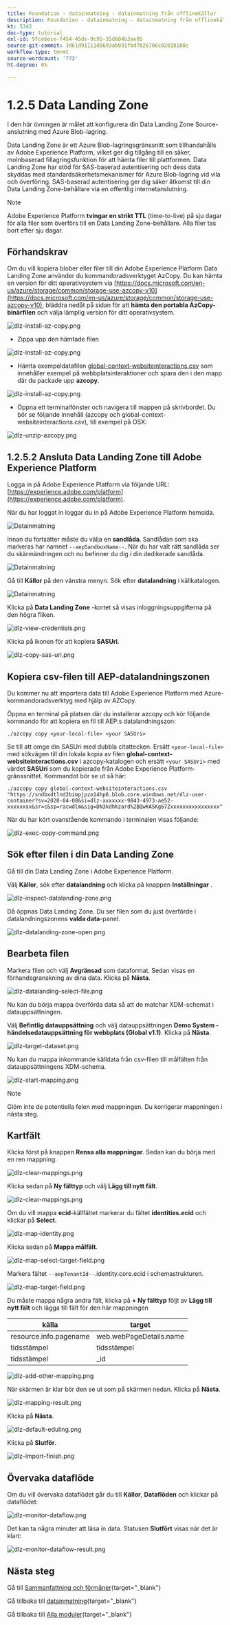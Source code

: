```yaml
---
title: Foundation - datainmatning - datainmatning från offlinekällor
description: Foundation - datainmatning - datainmatning från offlinekällor
kt: 5342
doc-type: tutorial
exl-id: 9fce6ece-f454-45de-9c95-35d604b3ae95
source-git-commit: 3d61d91111d8693ab031fbd7b26706c02818108c
workflow-type: tm+mt
source-wordcount: '773'
ht-degree: 0%

---
```


# 1.2.5 Data Landing Zone

I den här övningen är målet att konfigurera din Data Landing Zone Source-anslutning med Azure Blob-lagring.

Data Landing Zone är ett Azure Blob-lagringsgränssnitt som tillhandahålls av Adobe Experience Platform, vilket ger dig tillgång till en säker, molnbaserad fillagringsfunktion för att hämta filer till plattformen. Data Landing Zone har stöd för SAS-baserad autentisering och dess data skyddas med standardsäkerhetsmekanismer för Azure Blob-lagring vid vila och överföring. SAS-baserad autentisering ger dig säker åtkomst till din Data Landing Zone-behållare via en offentlig internetanslutning.

>[!NOTE]
>
> Adobe Experience Platform **tvingar en strikt TTL** (time-to-live) på sju dagar för alla filer som överförs till en Data Landing Zone-behållare. Alla filer tas bort efter sju dagar.


## Förhandskrav

Om du vill kopiera blober eller filer till din Adobe Experience Platform Data Landing Zone använder du kommandoradsverktyget AzCopy. Du kan hämta en version för ditt operativsystem via [https://docs.microsoft.com/en-us/azure/storage/common/storage-use-azcopy-v10](https://docs.microsoft.com/en-us/azure/storage/common/storage-use-azcopy-v10), bläddra nedåt på sidan för att **hämta den portabla AzCopy-binärfilen** och välja lämplig version för ditt operativsystem.

![dlz-install-az-copy.png](./images/dlzinstallazcopy.png)

- Zippa upp den hämtade filen

![dlz-install-az-copy.png](./images/dlz1.png)

- Hämta exempeldatafilen [global-context-websiteinteractions.csv](./../../../../assets/csv/data-ingestion/global-context-websiteinteractions.csv) som innehåller exempel på webbplatsinteraktioner och spara den i den mapp där du packade upp **azcopy**.

![dlz-install-az-copy.png](./images/dlz2.png)

- Öppna ett terminalfönster och navigera till mappen på skrivbordet. Du bör se följande innehåll (azcopy och global-context-websiteinteractions.csv), till exempel på OSX:

![dlz-unzip-azcopy.png](./images/dlzunzipazcopy.png)

## 1.2.5.2 Ansluta Data Landing Zone till Adobe Experience Platform

Logga in på Adobe Experience Platform via följande URL: [https://experience.adobe.com/platform](https://experience.adobe.com/platform).

När du har loggat in loggar du in på Adobe Experience Platform hemsida.

![Datainmatning](./images/home.png)

Innan du fortsätter måste du välja en **sandlåda**. Sandlådan som ska markeras har namnet ``--aepSandboxName--``.  När du har valt rätt sandlåda ser du skärmändringen och nu befinner du dig i din dedikerade sandlåda.

![Datainmatning](./images/sb1.png)

Gå till **Källor** på den vänstra menyn. Sök efter **datalandning** i källkatalogen.

![Datainmatning](./images/sourcesdlz.png)

Klicka på **Data Landing Zone** -kortet så visas inloggningsuppgifterna på den högra fliken.

![dlz-view-credentials.png](./images/dlzviewcredentials.png)

Klicka på ikonen för att kopiera **SASUri**.

![dlz-copy-sas-uri.png](./images/dlzcopysasuri.png)

## Kopiera csv-filen till AEP-datalandningszonen

Du kommer nu att importera data till Adobe Experience Platform med Azure-kommandoradsverktyg med hjälp av AZCopy.

Öppna en terminal på platsen där du installerar azcopy och kör följande kommando för att kopiera en fil till AEP:s datalandningszon:

``./azcopy copy <your-local-file> <your SASUri>``

Se till att omge din SASUri med dubbla citattecken. Ersätt `<your-local-file>` med sökvägen till din lokala kopia av filen **global-context-websiteinteractions.csv** i azcopy-katalogen och ersätt `<your SASUri>` med värdet **SASUri** som du kopierade från Adobe Experience Platform-gränssnittet. Kommandot bör se ut så här:

```command
./azcopy copy global-context-websiteinteractions.csv "https://sndbxdtlnd2bimpjpzo14hp6.blob.core.windows.net/dlz-user-container?sv=2020-04-08&si=dlz-xxxxxxx-9843-4973-ae52-xxxxxxxx&sr=c&sp=racwdlm&sig=DN3kdhKzard%2BQwKASKg67Zxxxxxxxxxxxxxxxx"
```

När du har kört ovanstående kommando i terminalen visas följande:

![dlz-exec-copy-command.png](./images/dlzexeccopycommand.png)

## Sök efter filen i din Data Landing Zone

Gå till din Data Landing Zone i Adobe Experience Platform.

Välj **Källor**, sök efter **datalandning** och klicka på knappen **Inställningar** .

![dlz-inspect-datalanding-zone.png](./images/dlzinspectdatalandingzone.png)

Då öppnas Data Landing Zone. Du ser filen som du just överförde i datalandningszonens **valda data**-panel.

![dlz-datalanding-zone-open.png](./images/dlzdatalandingzoneopen.png)

## Bearbeta filen

Markera filen och välj **Avgränsad** som dataformat. Sedan visas en förhandsgranskning av dina data. Klicka på **Nästa**.

![dlz-datalanding-select-file.png](./images/dlzdatalandingselectfile.png)

Nu kan du börja mappa överförda data så att de matchar XDM-schemat i datauppsättningen.

Välj **Befintlig datauppsättning** och välj datauppsättningen **Demo System - händelsedatauppsättning för webbplats (Global v1.1)**. Klicka på **Nästa**.

![dlz-target-dataset.png](./images/dlztargetdataset.png)

Nu kan du mappa inkommande källdata från csv-filen till målfälten från datauppsättningens XDM-schema.

![dlz-start-mapping.png](./images/dlzstartmapping.png)

>[!NOTE]
>
> Glöm inte de potentiella felen med mappningen. Du korrigerar mappningen i nästa steg.

## Kartfält

Klicka först på knappen **Rensa alla mappningar**. Sedan kan du börja med en ren mappning.

![dlz-clear-mappings.png](./images/mappings1.png)

Klicka sedan på **Ny fälttyp** och välj **Lägg till nytt fält**.

![dlz-clear-mappings.png](./images/dlzclearmappings.png)

Om du vill mappa **ecid**-källfältet markerar du fältet **identities.ecid** och klickar på **Select**.

![dlz-map-identity.png](./images/dlzmapidentity.png)

Klicka sedan på **Mappa målfält**.

![dlz-map-select-target-field.png](./images/dlzmapselecttargetfield.png)

Markera fältet ``--aepTenantId--``.identity.core.ecid i schemastrukturen.

![dlz-map-target-field.png](./images/dlzmaptargetfield.png)

Du måste mappa några andra fält, klicka på **+ Ny fälttyp** följt av **Lägg till nytt fält** och lägga till fält för den här mappningen

| källa | target |
|---|---|
| resource.info.pagename | web.webPageDetails.name |
| tidsstämpel | tidsstämpel |
| tidsstämpel | _id |

![dlz-add-other-mapping.png](./images/dlzaddothermapping.png)

När skärmen är klar bör den se ut som på skärmen nedan. Klicka på **Nästa**.

![dlz-mapping-result.png](./images/dlzmappingresult.png)

Klicka på **Nästa**.

![dlz-default-eduling.png](./images/dlzdefaultscheduling.png)

Klicka på **Slutför**.

![dlz-import-finish.png](./images/dlzimportfinish.png)

## Övervaka dataflöde

Om du vill övervaka dataflödet går du till **Källor**, **Dataflöden** och klickar på dataflödet:

![dlz-monitor-dataflow.png](./images/dlzmonitordataflow.png)

Det kan ta några minuter att läsa in data. Statusen **Slutfört** visas när det är klart:

![dlz-monitor-dataflow-result.png](./images/dlzmonitordataflowresult.png)

## Nästa steg

Gå till [Sammanfattning och förmåner](./summary.md){target="_blank"}

Gå tillbaka till [datainmatning](./data-ingestion.md){target="_blank"}

Gå tillbaka till [Alla moduler](./../../../../overview.md){target="_blank"}
